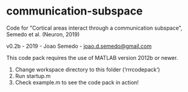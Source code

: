 # communication-subspace
Code for "Cortical areas interact through a communication subspace", Semedo et al. (Neuron, 2019)

v0.2b - 2019 - Joao Semedo - joao.d.semedo@gmail.com

This code pack requires the use of MATLAB version 2012b or newer.


1) Change workspace directory to this folder (‘rrrcodepack’)
2) Run startup.m
3) Check example.m to see the code pack in action!
